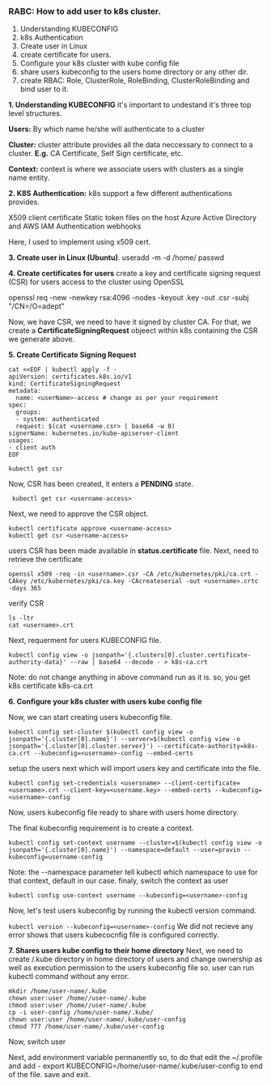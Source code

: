 ### RABC: How to add user to k8s cluster.

1. Understanding KUBECONFIG
2. k8s Authentication
3. Create user in Linux
4. create certificate for users.
5. Configure your k8s cluster with kube config file
6. share users kubeconfig to the users home directory or any other dir.
7. create RBAC: Role, ClusterRole, RoleBinding, ClusterRoleBinding and bind user to it.

**1. Understanding KUBECONFIG**
it's important to undestand it's three top level structures.

**Users:** By which name he/she will authenticate to a cluster

**Cluster:** cluster attribute provides all the data neccessary to connect to a cluster.
            **E.g.** CA Certificate, Self Sign certificate, etc.

**Context:** context is where we associate users with clusters as a single name entity.

**2. K8S Authentication:** 
k8s support a few different authentications provides.

X509 client certificate
Static token files on the host
Azure Active Directory and AWS IAM
Authentication webhooks

Here, I used to implement using x509 cert.

**3. Create user in Linux (Ubuntu)**.
useradd -m -d /home/<usrname> <user-name>
passwd <username>

**4. Create certificates for users**
create a key and certificate signing request (CSR) for users access to the cluster using OpenSSL

openssl req -new -newkey rsa:4096 -nodes -keyout <username>.key -out <username>.csr -subj "/CN=<usename>/O=adept"

Now, we have CSR, we need to have it signed by cluster CA. For that, we create a **CertificateSigningRequest** objeect within k8s containing the CSR we generate above.

**5. Create Certificate Signing Request**
```
cat <<EOF | kubectl apply -f -
apiVersion: certificates.k8s.io/v1
kind: CertificateSigningRequest
metadata:
  name: <userName>-access # change as per your requirement
spec:
  groups:
  - system: authenticated
  request: $(cat <username.csr> | base64 -w 0)
signerName: kubernetes.io/kube-apiserver-client
usages:
- client auth
EOF
```
``` kubectl get csr ```

Now, CSR has been created, it enters a **PENDING** state.

``` kubectl get csr <username-access>```

Next, we need to approve the CSR object.

```
kubectl certificate approve <username-access> 
kubectl get csr <username-access>
```
users CSR has been made available in **status.certificate** file.
Next, need to retrieve the certificate

```
openssl x509 -req -in <username>.csr -CA /etc/kubernetes/pki/ca.crt -CAkey /etc/kubernetes/pki/ca.key -CAcreateserial -out <username>.crtc -days 365
```
verify CSR

```
ls -ltr
cat <username>.crt
```
Next, requerment for users KUBECONFIG file.

```
kubectl config view -o jsonpath='{.clusters[0].cluster.certificate-authority-data}' --raw | base64 --decode - > k8s-ca.crt
```

Note: do not change anything in above command run as it is. so, you get k8s certificate k8s-ca.crt

**6. Configure your k8s cluster with users kube config file**

Now, we can start creating users kubeconfig file.

```
kubectl config set-cluster $(kubectl config view -o jsonpath='{.cluster[0].name}') --server=$(kubectl config view -o jsonpath='{.cluster[0].cluster.server}') --certificate-authority=k8s-ca.crt --kubeconfig=<username>-config --embed-certs
```

setup the users next which will import users key and certificate into the file.

```
kubectl config set-credentials <usersname> --client-certificate=<username>.crt --client-key=<username.key> --embed-certs --kubeconfig=<username>-config
```

Now, users kubeconfig file ready to share with users home directory.

The final kubeconfig requirement is to create a context.

```
kubectl config set-context username --cluster=$(kubectl config view -o jsonpath='{.cluster[0].name}') --namespace=default --user=pravin --kubeconfig=username-config
```

Note: the --namespace parameter tell kubectl which namespace to use for that context, default in our case.
finaly, switch the context as user

``` kubectl config use-context username --kubeconfig=<username>-config ```

Now, let's test users kubeconfig by running the kubectl version command.

``` kubectl version --kubeconfig=<username>-config ```
We did not recieve any error shows that users kubecocnfig file is configured correctly.

**7. Shares users kube config to their home directory**
Next, we need to create /.kube directory in home directory of users and change ownership as well as execution permission to the users kubeconfig file so. user can run kubectl command without any error.

```
mkdir /home/user-name/.kube
chown user:user /home//user-name/.kube
chmod user:user /home//user-name/.kube
cp -i user-config /home/user-name/.kube/
chown user:user /home/user-name/.kube/user-config
chmod 777 /home/user-name/.kube/user-config
```

Now, switch user

Next, add environment variable permanently so, to do that
edit the ~/.profile and add - export KUBECONFIG=/home/user-name/.kube/user-config to end of the file. save and exit.


